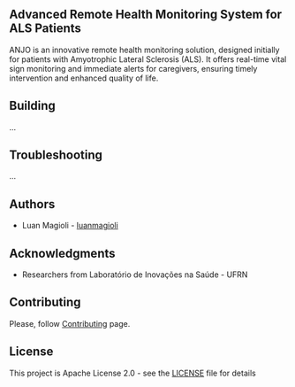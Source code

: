 ## Advanced Remote Health Monitoring System for ALS Patients
ANJO is an innovative remote health monitoring solution, designed initially for patients with Amyotrophic Lateral Sclerosis (ALS). It offers real-time vital sign monitoring and immediate alerts for caregivers, ensuring timely intervention and enhanced quality of life.

## Building
...

## Troubleshooting
...

## Authors
* Luan Magioli - [luanmagioli](https://github.com/luanmagioli)

## Acknowledgments
* Researchers from Laboratório de Inovações na Saúde - UFRN

## Contributing
Please, follow [Contributing](CONTRIBUTING.md) page.

## License
This project is Apache License 2.0 - see the [LICENSE](LICENSE) file for details
